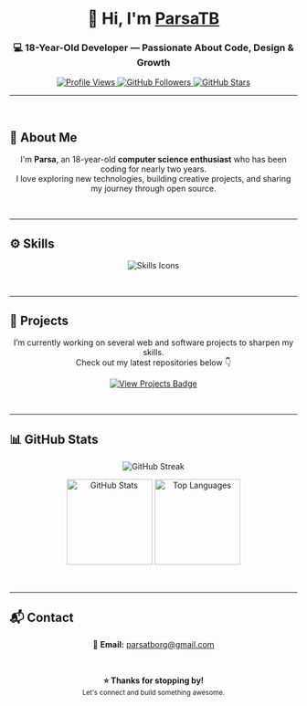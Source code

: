 <h1 align="center">👋 Hi, I'm <a href="https://github.com/ParsaTB">ParsaTB</a></h1>
<h3 align="center">💻 18-Year-Old Developer — Passionate About Code, Design & Growth</h3>

<p align="center">
  <a href="https://github.com/ParsaTB">
    <img src="https://komarev.com/ghpvc/?username=ParsaTB&label=Views&color=blueviolet&style=flat-square" alt="Profile Views"/>
  </a>
  <a href="https://github.com/ParsaTB?tab=followers">
    <img src="https://img.shields.io/github/followers/ParsaTB?label=Followers&style=flat-square" alt="GitHub Followers"/>
  </a>
  <a href="https://github.com/ParsaTB?tab=repositories">
    <img src="https://img.shields.io/github/stars/ParsaTB?label=Stars&style=flat-square" alt="GitHub Stars"/>
  </a>
</p>

---

<br>

## 🧠 About Me

<p align="center">
I'm <b>Parsa</b>, an 18-year-old <b>computer science enthusiast</b> who has been coding for nearly two years.<br>
I love exploring new technologies, building creative projects, and sharing my journey through open source.
</p>

<br>

---

## ⚙️ Skills

<p align="center">
  <img src="https://skillicons.dev/icons?i=html,css,tailwind,sass,javascript,typescript,react,nextjs,python,django,php,cs" alt="Skills Icons" />
</p>

<br>

---

## 🚧 Projects

<p align="center">
I’m currently working on several web and software projects to sharpen my skills.<br>
Check out my latest repositories below 👇
</p>

<p align="center">
  <a href="https://github.com/ParsaTB/Farsi-Mafia-Game">
    <img src="https://img.shields.io/badge/View%20My%20Projects-181717?style=for-the-badge&logo=github" alt="View Projects Badge"/>
  </a>
</p>

<br>

---

## 📊 GitHub Stats

<p align="center">
  <img src="https://github-readme-streak-stats.herokuapp.com/?user=ParsaTB&theme=tokyonight" alt="GitHub Streak"/>
</p>

<p align="center">
  <img src="https://github-readme-stats.vercel.app/api?username=ParsaTB&show_icons=true&theme=tokyonight&count_private=true" height="150" alt="GitHub Stats"/>
  <img src="https://github-readme-stats.vercel.app/api/top-langs/?username=ParsaTB&layout=compact&theme=tokyonight&hide=php,scss,css,html" height="150" alt="Top Languages"/>
</p>

<br>

---

## 📬 Contact

<p align="center">
📧 <b>Email:</b> <a href="mailto:parsatborg@gmail.com">parsatborg@gmail.com</a>
</p>

<br>

<p align="center">
  <b>⭐ Thanks for stopping by!</b><br>
  <sub>Let's connect and build something awesome.</sub>
</p>
